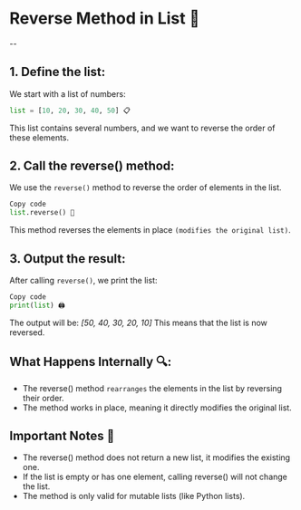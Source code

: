 # Reverse Method in List 🔄
--
## 1. **Define the list:**
We start with a list of numbers:
```python
list = [10, 20, 30, 40, 50] 📋
```
This list contains several numbers, and we want to reverse the order of these elements.

## 2. Call the reverse() method:
We use the `reverse()` method to reverse the order of elements in the list.

```python
Copy code
list.reverse() 🔄
```
This method reverses the elements in place `(modifies the original list)`.

## 3. Output the result:
After calling `reverse()`, we print the list:

```python
Copy code
print(list) 🖨️
```
The output will be:
*[50, 40, 30, 20, 10]*
This means that the list is now reversed.

## What Happens Internally 🔍:
- The reverse() method `rearranges` the elements in the list by reversing their order.
- The method works in place, meaning it directly modifies the original list.
## Important Notes 📌
- The reverse() method does not return a new list, it modifies the existing one.
- If the list is empty or has one element, calling reverse() will not change the list.
- The method is only valid for mutable lists (like Python lists).


